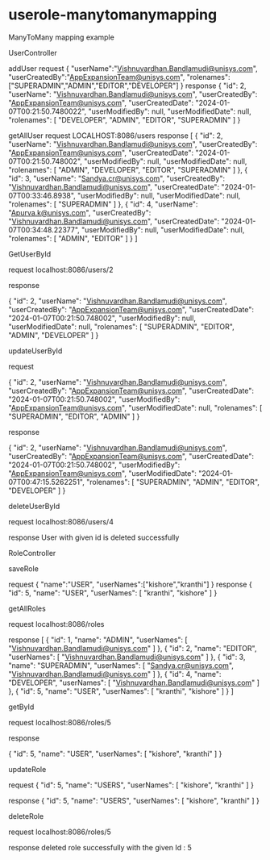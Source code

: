 # userole-manytomanymapping
ManyToMany mapping example

UserController

addUser
request
{
    "userName":"Vishnuvardhan.Bandlamudi@unisys.com",
    "userCreatedBy":"AppExpansionTeam@unisys.com",
    "rolenames":["SUPERADMIN","ADMIN","EDITOR","DEVELOPER"]
}
response
{
    "id": 2,
    "userName": "Vishnuvardhan.Bandlamudi@unisys.com",
    "userCreatedBy": "AppExpansionTeam@unisys.com",
    "userCreatedDate": "2024-01-07T00:21:50.7480022",
    "userModifiedBy": null,
    "userModifiedDate": null,
    "rolenames": [
        "DEVELOPER",
        "ADMIN",
        "EDITOR",
        "SUPERADMIN"
    ]
}

getAllUser
request
LOCALHOST:8086/users
response
[
    {
        "id": 2,
        "userName": "Vishnuvardhan.Bandlamudi@unisys.com",
        "userCreatedBy": "AppExpansionTeam@unisys.com",
        "userCreatedDate": "2024-01-07T00:21:50.748002",
        "userModifiedBy": null,
        "userModifiedDate": null,
        "rolenames": [
            "ADMIN",
            "DEVELOPER",
            "EDITOR",
            "SUPERADMIN"
        ]
    },
    {
        "id": 3,
        "userName": "Sandya.cr@unisys.com",
        "userCreatedBy": "Vishnuvardhan.Bandlamudi@unisys.com",
        "userCreatedDate": "2024-01-07T00:33:46.8938",
        "userModifiedBy": null,
        "userModifiedDate": null,
        "rolenames": [
            "SUPERADMIN"
        ]
    },
    {
        "id": 4,
        "userName": "Apurva.k@unisys.com",
        "userCreatedBy": "Vishnuvardhan.Bandlamudi@unisys.com",
        "userCreatedDate": "2024-01-07T00:34:48.22377",
        "userModifiedBy": null,
        "userModifiedDate": null,
        "rolenames": [
            "ADMIN",
            "EDITOR"
        ]
    }
]

GetUserById

request 
localhost:8086/users/2

response

{
    "id": 2,
    "userName": "Vishnuvardhan.Bandlamudi@unisys.com",
    "userCreatedBy": "AppExpansionTeam@unisys.com",
    "userCreatedDate": "2024-01-07T00:21:50.748002",
    "userModifiedBy": null,
    "userModifiedDate": null,
    "rolenames": [
        "SUPERADMIN",
        "EDITOR",
        "ADMIN",
        "DEVELOPER"
    ]
}

updateUserById

request

{
    "id": 2,
    "userName": "Vishnuvardhan.Bandlamudi@unisys.com",
    "userCreatedBy": "AppExpansionTeam@unisys.com",
    "userCreatedDate": "2024-01-07T00:21:50.748002",
    "userModifiedBy":  "AppExpansionTeam@unisys.com",
    "userModifiedDate": null,
    "rolenames": [
        "SUPERADMIN",
        "EDITOR",
        "ADMIN"
    ]
}

response

{
    "id": 2,
    "userName": "Vishnuvardhan.Bandlamudi@unisys.com",
    "userCreatedBy": "AppExpansionTeam@unisys.com",
    "userCreatedDate": "2024-01-07T00:21:50.748002",
    "userModifiedBy": "AppExpansionTeam@unisys.com",
    "userModifiedDate": "2024-01-07T00:47:15.5262251",
    "rolenames": [
        "SUPERADMIN",
        "ADMIN",
        "EDITOR",
        "DEVELOPER"
    ]
}

deleteUserById

request
localhost:8086/users/4

response
User with given id is deleted successfully

RoleController

saveRole

request
{
    "name":"USER",
    "userNames":["kishore","kranthi"]
}
response
{
    "id": 5,
    "name": "USER",
    "userNames": [
        "kranthi",
        "kishore"
    ]
}

getAllRoles

request
localhost:8086/roles

response
[
    {
        "id": 1,
        "name": "ADMIN",
        "userNames": [
            "Vishnuvardhan.Bandlamudi@unisys.com"
        ]
    },
    {
        "id": 2,
        "name": "EDITOR",
        "userNames": [
            "Vishnuvardhan.Bandlamudi@unisys.com"
        ]
    },
    {
        "id": 3,
        "name": "SUPERADMIN",
        "userNames": [
            "Sandya.cr@unisys.com",
            "Vishnuvardhan.Bandlamudi@unisys.com"
        ]
    },
    {
        "id": 4,
        "name": "DEVELOPER",
        "userNames": [
            "Vishnuvardhan.Bandlamudi@unisys.com"
        ]
    },
    {
        "id": 5,
        "name": "USER",
        "userNames": [
            "kranthi",
            "kishore"
        ]
    }
]

getById

request
localhost:8086/roles/5

response

{
    "id": 5,
    "name": "USER",
    "userNames": [
        "kishore",
        "kranthi"
    ]
}

updateRole

request
{
    "id": 5,
    "name": "USERS",
    "userNames": [
        "kishore",
        "kranthi"
    ]
}

response
{
    "id": 5,
    "name": "USERS",
    "userNames": [
        "kishore",
        "kranthi"
    ]
}

deleteRole

request
localhost:8086/roles/5

response
deleted role successfully with the given Id : 5


